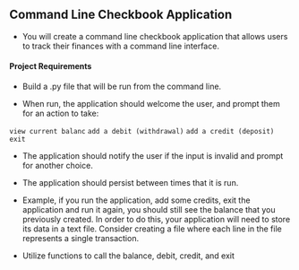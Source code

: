 ## Command Line Checkbook Application
* You will create a command line checkbook application that allows users to track their finances with a command line interface.

#### Project Requirements
* Build a .py file that will be run from the command line.

* When run, the application should welcome the user, and prompt them for an action to take:

```view current balanc```
```add a debit (withdrawal)```
```add a credit (deposit)```
```exit```

* The application should notify the user if the input is invalid and prompt for another choice.

* The application should persist between times that it is run.

* Example, if you run the application, add some credits, exit the application and run it again, you should still see the balance that you previously created. In order to do this, your application will need to store its data in a text file. Consider creating a file where each line in the file represents a single transaction.

* Utilize functions to call the balance, debit, credit, and exit